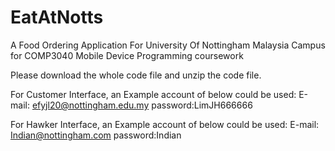 # EatAtNotts
A Food Ordering Application For University Of Nottingham Malaysia Campus for COMP3040 Mobile Device Programming coursework

Please download the whole code file and unzip the code file.

For Customer Interface, an Example account of below could be used:
E-mail: efyjl20@nottingham.edu.my
password:LimJH666666

For Hawker Interface, an Example account of below could be used:
E-mail: Indian@nottingham.com
password:Indian
